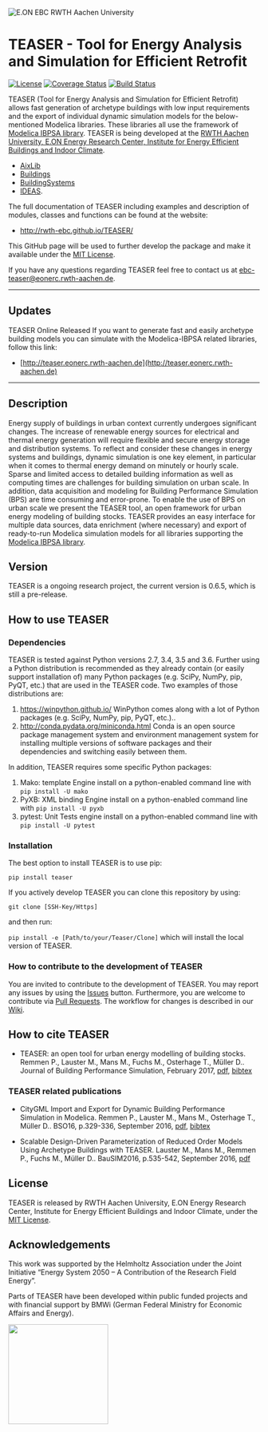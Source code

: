 ![E.ON EBC RWTH Aachen University](./doc/_static/EBC_Logo.png)

# TEASER - Tool for Energy Analysis and Simulation for Efficient Retrofit

[![License](http://img.shields.io/:license-mit-blue.svg)](http://doge.mit-license.org)
[![Coverage Status](https://coveralls.io/repos/github/RWTH-EBC/TEASER/badge.svg)](https://coveralls.io/github/RWTH-EBC/TEASER)
[![Build Status](https://travis-ci.org/RWTH-EBC/TEASER.svg?branch=master)](https://travis-ci.org/RWTH-EBC/TEASER.svg?branch=master)

TEASER (Tool for Energy Analysis and Simulation for Efficient Retrofit) allows
fast generation of archetype buildings with low input requirements and the
export of individual dynamic simulation models for the below-mentioned Modelica
libraries. These libraries all use the framework of [Modelica IBPSA
library](https://github.com/ibpsa/modelica). TEASER is being developed at the
[RWTH Aachen University, E.ON Energy Research Center, Institute for Energy
Efficient Buildings and Indoor
Climate](https://www.ebc.eonerc.rwth-aachen.de/cms/~dmzz/E-ON-ERC-EBC/?lidx=1).

 * [AixLib](https://github.com/RWTH-EBC/AixLib)
 * [Buildings](https://github.com/lbl-srg/modelica-buildings)
 * [BuildingSystems](https://github.com/UdK-VPT/BuildingSystems)
 * [IDEAS](https://github.com/open-ideas/IDEAS).

The full documentation of TEASER including examples and description of modules,
classes and functions can be found at the website:

 * http://rwth-ebc.github.io/TEASER/

This GitHub page will be used to further develop the package and make it
available under the
[MIT License](https://github.com/RWTH-EBC/TEASER/blob/master/License.md).

If you have any questions regarding TEASER feel free to contact us at
[ebc-teaser@eonerc.rwth-aachen.de](mailto:ebc-teaser@eonerc.rwth-aachen.de).

---

## Updates
TEASER Online Released
If you want to generate fast and easily archetype building models you can simulate with the Modelica-IBPSA related libraries, follow
this link:

 * [http://teaser.eonerc.rwth-aachen.de](http://teaser.eonerc.rwth-aachen.de)

---

## Description

Energy supply of buildings in urban context currently undergoes significant
changes. The increase of renewable energy sources for electrical and thermal
energy generation will require flexible and secure energy storage and
distribution systems. To reflect and consider these changes in energy systems
and buildings, dynamic simulation is one key element, in particular when it
comes to thermal energy demand on minutely or hourly scale.
Sparse and limited access to detailed building information as well as computing
times are challenges for building simulation on urban scale. In addition,
data acquisition and modeling for Building Performance Simulation (BPS) are
time consuming and error-prone. To enable the use of BPS on urban scale we
present the TEASER tool, an open framework for urban energy modeling of
building stocks. TEASER provides an easy interface for multiple data sources,
data enrichment (where necessary) and export of ready-to-run Modelica simulation
models for all libraries supporting the
[Modelica IBPSA library](https://github.com/ibpsa/modelica).


## Version

TEASER is a ongoing research project, the current version is 0.6.5, which is
still a pre-release.

## How to use TEASER

### Dependencies

TEASER is tested against Python versions 2.7, 3.4, 3.5 and 3.6. Further
using a Python distribution is recommended as they already contain (or easily
support installation of) many Python packages (e.g. SciPy, NumPy, pip, PyQT,
etc.) that are used in the TEASER code. Two examples of those distributions are:

1. https://winpython.github.io/ WinPython comes along with a lot of Python
packages (e.g. SciPy, NumPy, pip, PyQT, etc.)..
2. http://conda.pydata.org/miniconda.html Conda is an open source package
management  system and environment management system for installing multiple
versions of software  packages and their dependencies and switching easily
between them.

In addition, TEASER requires some specific Python packages:

1. Mako: template Engine
  install on a python-enabled command line with `pip install -U mako`
2. PyXB: XML binding Engine
  install on a python-enabled command line with `pip install -U pyxb`
3. pytest: Unit Tests engine
  install on a python-enabled command line with `pip install -U pytest`

### Installation

The best option to install TEASER is to use pip:

`pip install teaser`

If you actively develop TEASER you can clone this repository by using:

 `git clone [SSH-Key/Https]`

and then run:

 `pip install -e [Path/to/your/Teaser/Clone]` which will install the local version of TEASER.

### How to contribute to the development of TEASER
You are invited to contribute to the development of TEASER. You may report any issues by using the [Issues](https://github.com/RWTH-EBC/TEASER/issues) button.
Furthermore, you are welcome to contribute via [Pull Requests](https://github.com/RWTH-EBC/TEASER/pulls).
The workflow for changes is described in our [Wiki](https://github.com/RWTH-EBC/TEASER/wiki).

## How to cite TEASER

+ TEASER: an open tool for urban energy modelling of building stocks. Remmen P., Lauster M., Mans M., Fuchs M., Osterhage T., Müller D.. Journal of Building Performance Simulation, February 2017,
[pdf](http://dx.doi.org/10.1080/19401493.2017.1283539),
[bibtex](https://github.com/RWTH-EBC/TEASER/tree/master/doc/cite_jbps.bib)

### TEASER related publications


+ CityGML Import and Export for Dynamic Building Performance Simulation in Modelica. Remmen P.,
Lauster M., Mans M., Osterhage T., Müller D.. BSO16, p.329-336, September 2016,
[pdf](http://www.ibpsa.org/proceedings/BSO2016/p1047.pdf),
[bibtex](https://github.com/RWTH-EBC/TEASER/tree/master/doc/cite.bib)

+ Scalable Design-Driven Parameterization of Reduced Order Models Using Archetype Buildings with TEASER.
Lauster M., Mans M., Remmen P., Fuchs M., Müller D.. BauSIM2016, p.535-542, September 2016,
[pdf](https://www.researchgate.net/profile/Moritz_Lauster/publication/310465372_Scalable_Design-Driven_Parameterization_of_Reduced_Order_Models_using_Archetype_Buildings_with_TEASER/links/582ee96908ae004f74be1fb0.pdf?origin=publication_detail&ev=pub_int_prw_xdl&msrp=eEyK6WYemhC8wK7xkMEPRDO4obE4uxBN4-0BdBy1Ldwhy9FhCe1pXfNObJYubvC_aZN0IWDPf9uayBo3u79bsZvg3hzUoLoYRatES2ARH8c.B2cYwSICt0IOa7lD-4oAiEa_3TtrO-7k-1W9chuNQwr_VNMCpZ5ubSb-eY2D77rGUP4S6wS8m6vudUUbMlXbQQ.Cledgd1Q9fPp11nYGpcpKNhSS6bVTqAEXeMZPkiV3HsJxcVWTFj4Hr_jmLZ0MOzDxbDEZObcGiKfmTL_9k_59A)

## License

TEASER is released by RWTH Aachen University, E.ON Energy
Research Center, Institute for Energy Efficient Buildings and Indoor Climate,
under the
[MIT License](https://github.com/RWTH-EBC/TEASER/blob/master/License.md).

## Acknowledgements

This  work  was  supported  by  the  Helmholtz  Association  under  the  Joint  Initiative  “Energy System 2050 – A Contribution of the Research Field Energy”.

Parts of TEASER have been developed within public funded projects
and with financial support by BMWi (German Federal Ministry for Economic
Affairs and Energy).

<img src="http://www.innovation-beratung-foerderung.de/INNO/Redaktion/DE/Bilder/Titelbilder/titel_foerderlogo_bmwi.jpg;jsessionid=4BD60B6CD6337CDB6DE21DC1F3D6FEC5?__blob=poster&v=2)" width="200">
